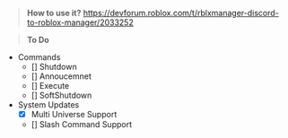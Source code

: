 > **How to use it?**
https://devforum.roblox.com/t/rblxmanager-discord-to-roblox-manager/2033252

> **To Do**

 * Commands
   - [] Shutdown
   - [] Annoucemnet
   - [] Execute
   - [] SoftShutdown
 * System Updates
   - [X] Multi Universe Support
   - [] Slash Command Support


 
